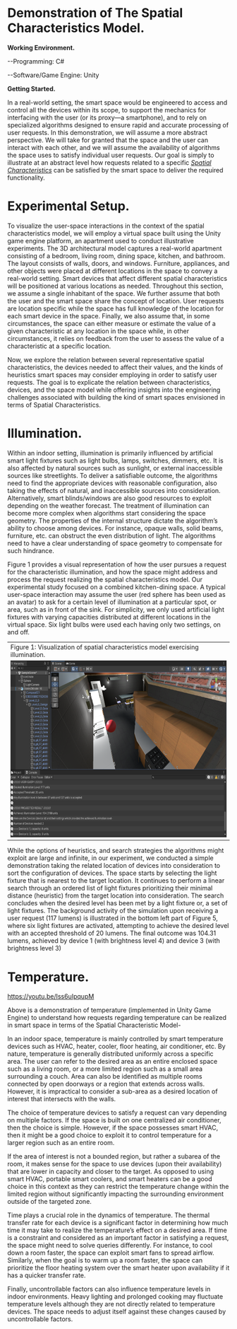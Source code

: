 # Demonstration of The Spatial Characteristics Model.

**Working Environment.**

--Programming: C#

--Software/Game Engine: Unity

**Getting Started.**

In a real-world setting, the smart space would be engineered to access and control all the devices within its scope, to support the mechanics for interfacing with the user (or its proxy—a smartphone), and to rely on specialized algorithms designed to ensure rapid and accurate processing of user requests. In this demonstration, we will assume a more abstract perspective.  We will take for granted that the space and the user can interact with each other, and we will assume the availability of algorithms the space uses to satisfy individual user requests. Our goal is simply to illustrate at an abstract level how requests related to a specific <i><a href="https://github.com/HamimAdal/Spatial-Characteristics"> Spatial Characteristics</a></i> can be satisfied by the smart space to deliver the required functionality. 

# Experimental Setup.
To visualize the user-space interactions in the context of the spatial characteristics model, we will employ a virtual space built using the Unity game engine platform, an apartment used to conduct illustrative experiments.  The 3D architectural model captures a real-world apartment consisting of a bedroom, living room, dining space, kitchen, and bathroom. The layout consists of walls, doors, and windows. Furniture, appliances, and other objects were placed at different locations in the space to convey a real-world setting. Smart devices that affect different spatial characteristics will be positioned at various locations as needed. Throughout this section, we assume a single inhabitant of the space.  We further assume that both the user and the smart space share the concept of location.  User requests are location specific while the space has full knowledge of the location for each smart device in the space. Finally, we also assume that, in some circumstances, the space can either measure or estimate the value of a given characteristic at any location in the space while, in other circumstances, it relies on feedback from the user to assess the value of a characteristic at a specific location.

Now, we explore the relation between several representative spatial characteristics, the devices needed to affect their values, and the kinds of heuristics smart spaces may consider employing in order to satisfy user requests.  The goal is to explicate the relation between characteristics, devices, and the space model while offering insights into the engineering challenges associated with building the kind of smart spaces envisioned in terms of Spatial Characteristics.

# Illumination.  

Within an indoor setting, illumination is primarily influenced by artificial smart light fixtures such as light bulbs, lamps, switches, dimmers, etc. It is also affected by natural sources such as sunlight, or external inaccessible sources like streetlights. To deliver a satisfiable outcome, the algorithms need to find the appropriate devices with reasonable configuration, also taking the effects of natural, and inaccessible sources into consideration. Alternatively, smart blinds/windows are also good resources to exploit depending on the weather forecast. The treatment of illumination can become more complex when algorithms start considering the space geometry. The properties of the internal structure dictate the algorithm’s ability to choose among devices. For instance, opaque walls, solid beams, furniture, etc. can obstruct the even distribution of light. The algorithms need to have a clear understanding of space geometry to compensate for such hindrance.

Figure 1 provides a visual representation of how the user pursues a request for the characteristic illumination, and how the space might address and process the request realizing the spatial characteristics model. Our experimental study focused on a combined kitchen-dining space. A typical user-space interaction may assume the user (red sphere has been used as an avatar) to ask for a certain level of illumination at a particular spot, or area, such as in front of the sink. For simplicity, we only used artificial light fixtures with varying capacities distributed at different locations in the virtual space. Six light bulbs were used each having only two settings, on and off.

<table>
  <tr>
    <td>Figure 1: Visualization of spatial characteristics model exercising illumination.</td>
  </tr>
  <tr>
    <td><img src="https://github.com/HamimAdal/Demonstration-Spatial-Characteristics-in-Unity-Engine/blob/main/Figure_demo/illumiantion.png" width=800 height=400></td>
  </tr>
</table>

While the options of heuristics, and search strategies the algorithms might exploit are large and infinite, in our experiment, we conducted a simple demonstration taking the related location of devices into consideration to sort the configuration of devices. The space starts by selecting the light fixture that is nearest to the target location. It continues to perform a linear search through an ordered list of light fixtures prioritizing their minimal distance (heuristic) from the target location into consideration. The search concludes when the desired level has been met by a light fixture or, a set of light fixtures. The background activity of the simulation upon receiving a user request (117 lumens) is illustrated in the bottom left part of Figure 5, where six light fixtures are activated, attempting to achieve the desired level with an accepted threshold of 20 lumens. The final outcome was 104.31 lumens, achieved by device 1 (with brightness level 4) and device 3 (with brightness level 3)

# Temperature.  

https://youtu.be/Iss6uIpqupM

Above is a demonstration of temperature (implemented in Unity Game Engine) to understand how requests regarding temperature can be realized in smart space in terms of the Spatial Characteristic Model-


In an indoor space, temperature is mainly controlled by smart temperature devices such as HVAC, heater, cooler, floor heating, air conditioner, etc. By nature, temperature is generally distributed uniformly across a specific area. The user can refer to the desired area as an entire enclosed space such as a living room, or a more limited region such as a small area surrounding a couch. Area can also be identified as multiple rooms connected by open doorways or a region that extends across walls. However, it is impractical to consider a sub-area as a desired location of interest that intersects with the walls.

The choice of temperature devices to satisfy a request can vary depending on multiple factors. If the space is built on one centralized air conditioner, then the choice is simple. However, if the space possesses smart HVAC, then it might be a good choice to exploit it to control temperature for a larger region such as an entire room. 

If the area of interest is not a bounded region, but rather a subarea of the room, it makes sense for the space to use devices (upon their availability) that are lower in capacity and closer to the target. As opposed to using smart HVAC, portable smart coolers, and smart heaters can be a good choice in this context as they can restrict the temperature change within the limited region without significantly impacting the surrounding environment outside of the targeted zone. 

Time plays a crucial role in the dynamics of temperature. The thermal transfer rate for each device is a significant factor in determining how much time it may take to realize the temperature’s effect on a desired area. If time is a constraint and considered as an important factor in satisfying a request, the space might need to solve queries differently. For instance, to cool down a room faster, the space can exploit smart fans to spread airflow. Similarly, when the goal is to warm up a room faster, the space can prioritize the floor heating system over the smart heater upon availability if it has a quicker transfer rate. 

Finally, uncontrollable factors can also influence temperature levels in indoor environments. Heavy lighting and prolonged cooking may fluctuate temperature levels although they are not directly related to temperature devices. The space needs to adjust itself against these changes caused by uncontrollable factors.




